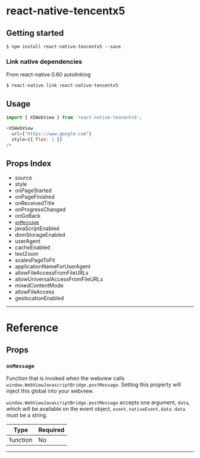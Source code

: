 
# react-native-tencentx5

## Getting started

`$ npm install react-native-tencentx5 --save`

### Link native dependencies

From react-native 0.60 autolinking 

`$ react-native link react-native-tencentx5`


## Usage
```javascript
import { X5WebView } from 'react-native-tencentx5';

<X5WebView
  url={"https://www.google.com"}
  style={{ flex: 1 }}
/>
```

## Props Index

- source
- style 
- onPageStarted
- onPageFinished
- onReceivedTitle
- onProgressChanged
- onGoBack
- [`onMessage`](README.md#onmessage)
- javaScriptEnabled
- domStorageEnabled
- userAgent
- cacheEnabled
- textZoom
- scalesPageToFit
- applicationNameForUserAgent
- allowFileAccessFromFileURLs
- allowUniversalAccessFromFileURLs
- mixedContentMode
- allowFileAccess
- geolocationEnabled
---

# Reference

## Props

### `onMessage`

Function that is invoked when the webview calls `window.WebViewJavascriptBridge.postMessage`. Setting this property will inject this global into your webview.

`window.WebViewJavascriptBridge.postMessage` accepts one argument, `data`, which will be available on the event object, `event.nativeEvent.data`. `data` must be a string.

| Type     | Required |
| -------- | -------- |
| function | No       |


---
